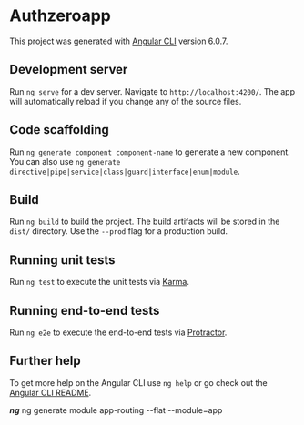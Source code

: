# Authzeroapp  
This project was generated with [Angular CLI](https://github.com/angular/angular-cli) version 6.0.7.  
## Development server  
Run `ng serve` for a dev server. Navigate to `http://localhost:4200/`. The app will automatically reload if you change any of the source files.  
## Code scaffolding  
Run `ng generate component component-name` to generate a new component. You can also use `ng generate directive|pipe|service|class|guard|interface|enum|module`.  
## Build  
Run `ng build` to build the project. The build artifacts will be stored in the `dist/` directory. Use the `--prod` flag for a production build.  
## Running unit tests  
Run `ng test` to execute the unit tests via [Karma](https://karma-runner.github.io).  
## Running end-to-end tests  
Run `ng e2e` to execute the end-to-end tests via [Protractor](http://www.protractortest.org/).  
## Further help  
To get more help on the Angular CLI use `ng help` or go check out the [Angular CLI README](https://github.com/angular/angular-cli/blob/master/README.md).  

***ng***
ng generate module app-routing --flat --module=app
